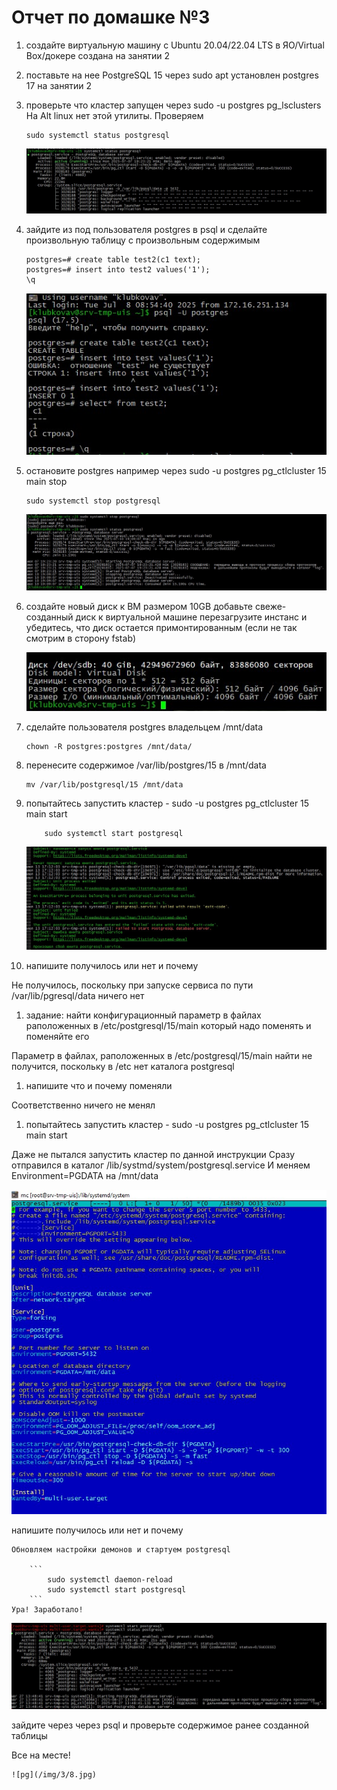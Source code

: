 # Отчет по домашке №3

1. создайте виртуальную машину c Ubuntu 20.04/22.04 LTS в ЯО/Virtual Box/докере
    создана на занятии 2
1. поставьте на нее PostgreSQL 15 через sudo apt
    установлен postgres 17 на занятии 2
1. проверьте что кластер запущен через sudo -u postgres pg_lsclusters
    На Alt linux нет этой утилиты. Проверяем
    ```
    sudo systemctl status postgresql
    ```
    ![pg](/img/3/1.jpg)

1. зайдите из под пользователя postgres в psql и сделайте произвольную таблицу с произвольным содержимым
    ```
    postgres=# create table test2(c1 text);
    postgres=# insert into test2 values('1');
    \q
    ```
    ![pg](/img/3/2.jpg)

1. остановите postgres например через sudo -u postgres pg_ctlcluster 15 main stop
    ```
    sudo systemctl stop postgresql
    ```
    ![pg](/img/3/3.jpg)
    
1. создайте новый диск к ВМ размером 10GB добавьте свеже-созданный диск к виртуальной машине перезагрузите инстанс и убедитесь, что диск остается примонтированным (если не так смотрим в сторону fstab)

    ![pg](/img/3/4.jpg)

1. сделайте пользователя postgres владельцем /mnt/data 
    ```
    chown -R postgres:postgres /mnt/data/
    ```

1. перенесите содержимое /var/lib/postgres/15 в /mnt/data 

    ```
    mv /var/lib/postgresql/15 /mnt/data
    ```
1. попытайтесь запустить кластер - sudo -u postgres pg_ctlcluster 15 main start

    ```
        sudo systemctl start postgresql
    ```

    ![pg](/img/3/5.jpg)

1. напишите получилось или нет и почему

Не получилось, поскольку при запуске сервиса по пути /var/lib/pgresql/data ничего нет

1. задание: найти конфигурационный параметр в файлах раположенных в /etc/postgresql/15/main который надо поменять и поменяйте его
    
Параметр в файлах, раположенных в /etc/postgresql/15/main найти не получится, поскольку в /etc нет каталога postgresql

1. напишите что и почему поменяли

Соответственно ничего не менял

1. попытайтесь запустить кластер - sudo -u postgres pg_ctlcluster 15 main start

Даже не пытался запустить кластер по данной инструкции
Сразу отправился в каталог /lib/systmd/system/postgresql.service
И меняем Environment=PGDATA на /mnt/data

![pg](/img/3/6.jpg)

напишите получилось или нет и почему
    
    Обновляем настройки демонов и стартуем postgresql

        ```
            sudo systemctl daemon-reload
            sudo systemctl start postgresql
        ```
    Ура! Заработало!

![pg](/img/3/7.jpg)


зайдите через через psql и проверьте содержимое ранее созданной таблицы

Все на месте!

    ![pg](/img/3/8.jpg)



